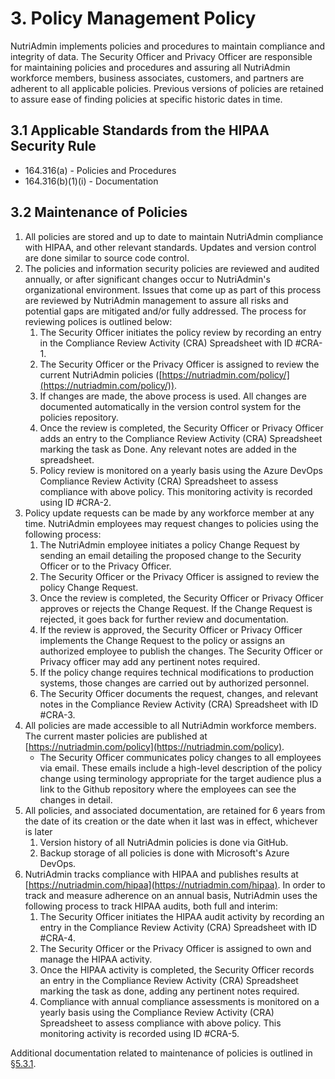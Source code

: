 # 3. Policy Management Policy

NutriAdmin implements policies and procedures to maintain compliance and integrity of data. The Security Officer and Privacy Officer are responsible for maintaining policies and procedures and assuring all NutriAdmin workforce members, business associates, customers, and partners are adherent to all applicable policies. Previous versions of policies are retained to assure ease of finding policies at specific historic dates in time.

## 3.1 Applicable Standards from the HIPAA Security Rule

* 164.316(a) - Policies and Procedures
* 164.316(b)(1)(i) - Documentation

## 3.2 Maintenance of Policies

1. All policies are stored and up to date to maintain NutriAdmin compliance with HIPAA, and other relevant standards. Updates and version control are done similar to source code control.
6. The policies and information security policies are reviewed and audited annually, or after significant changes occur to NutriAdmin's organizational environment. Issues that come up as part of this process are reviewed by NutriAdmin management to assure all risks and potential gaps are mitigated and/or fully addressed. The process for reviewing polices is outlined below:
    1. The Security Officer initiates the policy review by recording an entry in the Compliance Review Activity (CRA) Spreadsheet with ID #CRA-1.
    2. The Security Officer or the Privacy Officer is assigned to review the current NutriAdmin policies ([https://nutriadmin.com/policy/](https://nutriadmin.com/policy/)).
    3. If changes are made, the above process is used. All changes are documented automatically in the version control system for the policies repository.
    4. Once the review is completed, the Security Officer or Privacy Officer adds an entry to the Compliance Review Activity (CRA) Spreadsheet marking the task as Done. Any relevant notes are added in the spreadsheet.
    5. Policy review is monitored on a yearly basis using the Azure DevOps Compliance Review Activity (CRA) Spreadsheet to assess compliance with above policy. This monitoring activity is recorded using ID #CRA-2. 
2. Policy update requests can be made by any workforce member at any time. NutriAdmin employees may request changes to policies using the following process:
    1. The NutriAdmin employee initiates a policy Change Request by sending an email detailing the proposed change to the Security Officer or to the Privacy Officer. 
    2. The Security Officer or the Privacy Officer is assigned to review the policy Change Request.
    3. Once the review is completed, the Security Officer or Privacy Officer approves or rejects the Change Request. If the Change Request is rejected, it goes back for further review and documentation.
    4. If the review is approved, the Security Officer or Privacy Officer implements the Change Request to the policy or assigns an authorized employee to publish the changes. The Security Officer or Privacy officer may add any pertinent notes required.
    5. If the policy change requires technical modifications to production systems, those changes are carried out by authorized personnel.
    6. The Security Officer documents the request, changes, and relevant notes in the Compliance Review Activity (CRA) Spreadsheet with ID #CRA-3.
4. All policies are made accessible to all NutriAdmin workforce members. The current master policies are published at [https://nutriadmin.com/policy](https://nutriadmin.com/policy).
   * The Security Officer communicates policy changes to all employees via email. These emails include a high-level description of the policy change using terminology appropriate for the target audience plus a link to the Github repository where the employees can see the changes in detail.
5. All policies, and associated documentation, are retained for 6 years from the date of its creation or the date when it last was in effect, whichever is later
   1. Version history of all NutriAdmin policies is done via GitHub.
   2. Backup storage of all policies is done with Microsoft's Azure DevOps.
7. NutriAdmin tracks compliance with HIPAA and publishes results at [https://nutriadmin.com/hipaa](https://nutriadmin.com/hipaa). In order to track and measure adherence on an annual basis, NutriAdmin uses the following process to track HIPAA audits, both full and interim:
    1. The Security Officer initiates the HIPAA audit activity by recording an entry in the Compliance Review Activity (CRA) Spreadsheet with ID #CRA-4.
    2. The Security Officer or the Privacy Officer is assigned to own and manage the HIPAA activity.
    3. Once the HIPAA activity is completed, the Security Officer records an entry in the Compliance Review Activity (CRA) Spreadsheet marking the task as done, adding any pertinent notes required.
    5. Compliance with annual compliance assessments is monitored on a yearly basis using the Compliance Review Activity (CRA) Spreadsheet to assess compliance with above policy. This monitoring activity is recorded using ID #CRA-5.

Additional documentation related to maintenance of policies is outlined in [§5.3.1](#5.3-security-officer).
